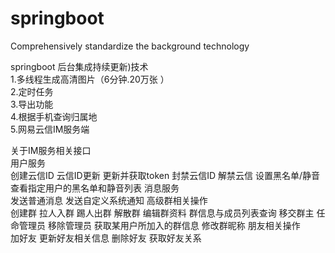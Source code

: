 # springboot
Comprehensively standardize the background technology

springboot 后台集成持续更新)技术  
1.多线程生成高清图片（6分钟.20万张 ）  
2.定时任务  
3.导出功能  
4.根据手机查询归属地  
5.网易云信IM服务端  
 
关于IM服务相关接口  
用户服务  
        创建云信ID 云信ID更新 更新并获取token 封禁云信ID 解禁云信 设置黑名单/静音 查看指定用户的黑名单和静音列表
消息服务  
        发送普通消息 发送自定义系统通知
高级群相关操作  
        创建群 拉人入群 踢人出群 解散群 编辑群资料 群信息与成员列表查询 移交群主 任命管理员 移除管理员 获取某用户所加入的群信息 修改群昵称
朋友相关操作  
        加好友 更新好友相关信息 删除好友 获取好友关系


